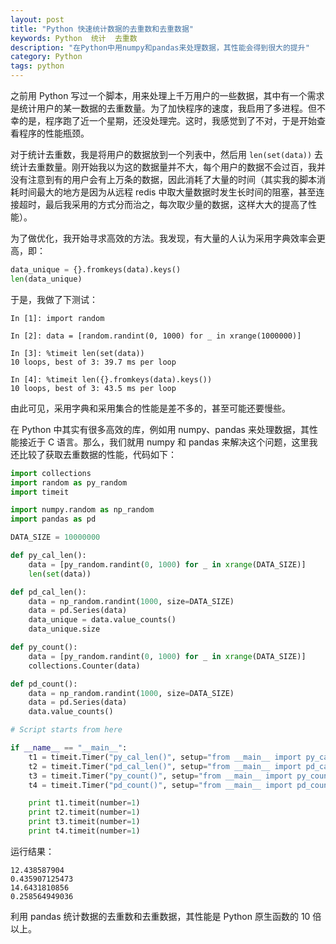 ```yaml
---
layout: post
title: "Python 快速统计数据的去重数和去重数据"
keywords: Python  统计  去重数
description: "在Python中用numpy和pandas来处理数据，其性能会得到很大的提升"
category: Python
tags: python
---
```


之前用 Python 写过一个脚本，用来处理上千万用户的一些数据，其中有一个需求是统计用户的某一数据的去重数量。为了加快程序的速度，我启用了多进程。但不幸的是，程序跑了近一个星期，还没处理完。这时，我感觉到了不对，于是开始查看程序的性能瓶颈。

对于统计去重数，我是将用户的数据放到一个列表中，然后用 `len(set(data))` 去统计去重数量。刚开始我以为这的数据量并不大，每个用户的数据不会过百，我并没有注意到有的用户会有上万条的数据，因此消耗了大量的时间（其实我的脚本消耗时间最大的地方是因为从远程 redis 中取大量数据时发生长时间的阻塞，甚至连接超时，最后我采用的方式分而治之，每次取少量的数据，这样大大的提高了性能）。

为了做优化，我开始寻求高效的方法。我发现，有大量的人认为采用字典效率会更高，即：

```python
data_unique = {}.fromkeys(data).keys()
len(data_unique)
```

于是，我做了下测试：

```
In [1]: import random

In [2]: data = [random.randint(0, 1000) for _ in xrange(1000000)]

In [3]: %timeit len(set(data))
10 loops, best of 3: 39.7 ms per loop

In [4]: %timeit len({}.fromkeys(data).keys())
10 loops, best of 3: 43.5 ms per loop
```

由此可见，采用字典和采用集合的性能是差不多的，甚至可能还要慢些。

在 Python 中其实有很多高效的库，例如用 numpy、pandas 来处理数据，其性能接近于 C 语言。那么，我们就用 numpy 和 pandas 来解决这个问题，这里我还比较了获取去重数据的性能，代码如下：

```python
import collections
import random as py_random
import timeit

import numpy.random as np_random
import pandas as pd

DATA_SIZE = 10000000

def py_cal_len():
    data = [py_random.randint(0, 1000) for _ in xrange(DATA_SIZE)]
    len(set(data))

def pd_cal_len():
    data = np_random.randint(1000, size=DATA_SIZE)
    data = pd.Series(data)
    data_unique = data.value_counts()
    data_unique.size

def py_count():
    data = [py_random.randint(0, 1000) for _ in xrange(DATA_SIZE)]
    collections.Counter(data)

def pd_count():
    data = np_random.randint(1000, size=DATA_SIZE)
    data = pd.Series(data)
    data.value_counts()

# Script starts from here

if __name__ == "__main__":
    t1 = timeit.Timer("py_cal_len()", setup="from __main__ import py_cal_len")
    t2 = timeit.Timer("pd_cal_len()", setup="from __main__ import pd_cal_len")
    t3 = timeit.Timer("py_count()", setup="from __main__ import py_count")
    t4 = timeit.Timer("pd_count()", setup="from __main__ import pd_count")

    print t1.timeit(number=1)
    print t2.timeit(number=1)
    print t3.timeit(number=1)
    print t4.timeit(number=1)
```

运行结果：

```
12.438587904
0.435907125473
14.6431810856
0.258564949036
```

利用 pandas 统计数据的去重数和去重数据，其性能是 Python 原生函数的 10 倍以上。
